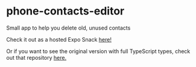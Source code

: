 # phone-contacts-editor
Small app to help you delete old, unused contacts

Check it out as a hosted Expo Snack [here!](https://snack.expo.io/@caleblovell/phone-contacts-editor)

Or if you want to see the original version with full TypeScript types, check out that repository [here.](https://github.com/CalebLovell/react-query-infinite-flatlist-example)